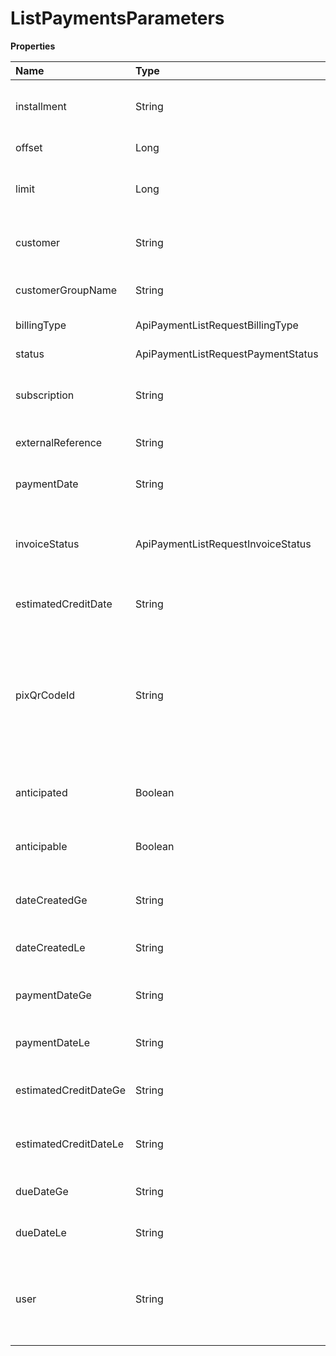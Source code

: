 # ListPaymentsParameters

**Properties**

| Name                  | Type                               | Required | Description                                                                                         |
| :-------------------- | :--------------------------------- | :------- | :-------------------------------------------------------------------------------------------------- |
| installment           | String                             | ❌       | Filter by unique installment identifier                                                             |
| offset                | Long                               | ❌       | List starting element                                                                               |
| limit                 | Long                               | ❌       | Number of list elements (max: 100)                                                                  |
| customer              | String                             | ❌       | Filter by unique customer identifier                                                                |
| customerGroupName     | String                             | ❌       | Filter by customer group name                                                                       |
| billingType           | ApiPaymentListRequestBillingType   | ❌       | Filter by billing type                                                                              |
| status                | ApiPaymentListRequestPaymentStatus | ❌       | Filter by status                                                                                    |
| subscription          | String                             | ❌       | Filter by unique subscription identifier                                                            |
| externalReference     | String                             | ❌       | Filter by your system identifier                                                                    |
| paymentDate           | String                             | ❌       | Filter by payment date                                                                              |
| invoiceStatus         | ApiPaymentListRequestInvoiceStatus | ❌       | Filter to return charges that have or do not have an invoice                                        |
| estimatedCreditDate   | String                             | ❌       | Filter by estimated credit date                                                                     |
| pixQrCodeId           | String                             | ❌       | Filter receipts originating from a static QrCode using the id generated when the QrCode was created |
| anticipated           | Boolean                            | ❌       | Filter anticipated charges or not                                                                   |
| anticipable           | Boolean                            | ❌       | Filter anticipable charges or not                                                                   |
| dateCreatedGe         | String                             | ❌       | Filter from initial creation date                                                                   |
| dateCreatedLe         | String                             | ❌       | Filter to final creation date                                                                       |
| paymentDateGe         | String                             | ❌       | Filter from initial payment date                                                                    |
| paymentDateLe         | String                             | ❌       | Filter to final payment date                                                                        |
| estimatedCreditDateGe | String                             | ❌       | Filter from estimated initial credit date                                                           |
| estimatedCreditDateLe | String                             | ❌       | Filter to estimated end credit date                                                                 |
| dueDateGe             | String                             | ❌       | Filter from initial due date                                                                        |
| dueDateLe             | String                             | ❌       | Filter by final due date                                                                            |
| user                  | String                             | ❌       | Filter by the email address of the user who created the payment.                                    |

<!-- This file was generated by liblab | https://liblab.com/ -->
